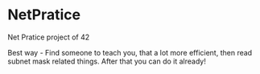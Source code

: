 # NetPratice
Net Pratice project of 42

Best way - Find someone to teach you, that a lot more efficient, then read subnet mask related things. After that you can do it already!
